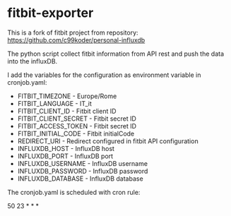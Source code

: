 # fitbit-exporter

This is a fork of fitbit project from repository: https://github.com/c99koder/personal-influxdb

The python script collect fitbit information from API rest and push the data into the influxDB.

I add the variables for the configuration as environment variable in cronjob.yaml:

* FITBIT_TIMEZONE 			- Europe/Rome
* FITBIT_LANGUAGE 			- IT_it
* FITBIT_CLIENT_ID 		- Fitbit client ID
* FITBIT_CLIENT_SECRET - Fitbit secret ID
* FITBIT_ACCESS_TOKEN  - Fitbit secret ID
* FITBIT_INITIAL_CODE	- Fitbit initialCode
* REDIRECT_URI					- Redirect configured in fitbit API configuration
* INFLUXDB_HOST				- InfluxDB host
* INFLUXDB_PORT				- InfluxDB port
* INFLUXDB_USERNAME    - InfluxDB username
* INFLUXDB_PASSWORD  	- InfluxDB password
* INFLUXDB_DATABASE		- InfluxDB database
 
The cronjob.yaml is scheduled with cron rule:

50 23 * * *

